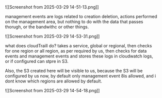 ![[Screenshot from 2025-03-29 14-51-13.png]]

management events are logs related to creation deletion, actions performed on the management area, but nothing to do with the data that passes thorugh, or the bandwithc or other things. 

![[Screenshot from 2025-03-29 14-53-31.png]]

what does cloudTraill do?
takes a service, global or regional, then checks for one region or all region, as per required by us, then checks for data events and management events and stores these logs in cloudwatch logs, or if configured can stpre in S3.

Also, the S3 created here will be visible to us, because the S3 will be configured by us
now, by default only management event 8is allowed, and i dont know which regions are allowed by default.

![[Screenshot from 2025-03-29 14-54-18.png]]

